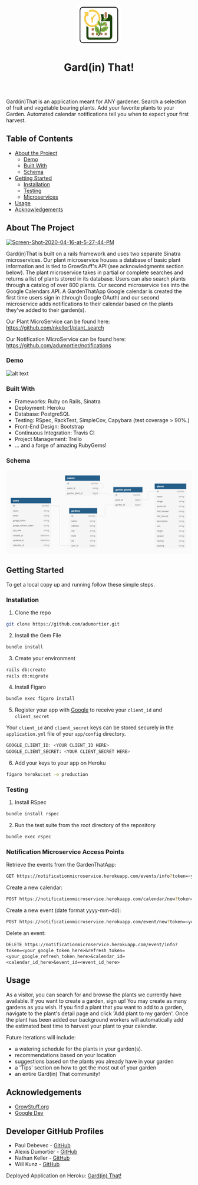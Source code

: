 <!-- PROJECT LOGO -->
<br />
<p align="center">
  <a href="https://gardenthat.herokuapp.com/">
    <img src="app/assets/images/logo.png" alt="Logo" width="120" height="110">
  </a>
  
  <h1 align="center">Gard(in) That!</h1> <br><br>

Gard(in)That is an application meant for ANY gardener. Search a selection of fruit and vegetable bearing plants. Add your favorite plants to your Garden. Automated calendar notifications tell you when to expect your first harvest.

<!-- TABLE OF CONTENTS -->
## Table of Contents

* [About the Project](#about-the-project)
  * [Demo](#demo)
  * [Built With](#built-with)
  * [Schema](#schema)
* [Getting Started](#getting-started)
  * [Installation](#installation)
  * [Testing](#testing)
  * [Microservices](#microservice)
* [Usage](#usage)
* [Acknowledgements](#acknowledgements)


<!-- ABOUT THE PROJECT -->
## About The Project

<a href="https://ibb.co/fpgZSxG"><img src="https://i.ibb.co/FwrcWDq/Screen-Shot-2020-04-16-at-5-27-44-PM.png" alt="Screen-Shot-2020-04-16-at-5-27-44-PM" border="0"></a>

Gard(in)That is built on a rails framework and uses two separate Sinatra microservices. Our plant microservice houses a database of basic plant information and is tied to GrowStuff's API (see acknowledgments section below). The plant microservice takes in partial or complete searches and returns a list of plants stored in its database. Users can also search plants through a catalog of over 800 plants. Our second microservice ties into the Google Calendars API. A GardenThatApp Google calendar is created the first time users sign in (through Google OAuth) and our second microservice adds notifications to their calendar based on the plants they've added to their garden(s). 

Our Plant MicroService can be found here: https://github.com/nkeller1/plant_search

Our Notification MicroService can be found here: https://github.com/adumortier/notifications

### Demo

![alt text](app/assets/images/demo_gardenthat.gif)

### Built With

* Frameworks: Ruby on Rails, Sinatra
* Deployment: Heroku
* Database: PostgreSQL
* Testing: RSpec, RackTest, SimpleCov, Capybara (test coverage > 90%.)
* Front-End Design: Bootstrap
* Continuous Integration: Travis CI
* Project Management: Trello
* ... and a forge of amazing RubyGems!

### Schema

![alt text](app/assets/images/schema.png)

<!-- GETTING STARTED -->
## Getting Started

To get a local copy up and running follow these simple steps.

### Installation

1. Clone the repo
```sh
git clone https://github.com/adumortier.git
```
2. Install the Gem File
```sh
bundle install
```
3. Create your environment
```sh
rails db:create
rails db:migrate
```
4. Install Figaro
```sh
bundle exec figaro install
```
5. Register your app with [Google](https://console.developers.google.com/) to receive your `client_id` and `client_secret` 

Your `client_id` and `client_secret` keys can be stored securely in the `application.yml` file of your `app/config` directory.
```sh
GOOGLE_CLIENT_ID: <YOUR CLIENT_ID HERE>
GOOGLE_CLIENT_SECRET: <YOUR CLIENT_SECRET HERE>
```
6. Add your keys to your app on Heroku 
```sh
figaro heroku:set -e production
```

### Testing

1. Install RSpec

```sh
bundle install rspec
```
2. Run the test suite from the root directory of the repository

```sh
bundle exec rspec
```
### Notification Microservice Access Points 

Retrieve the events from the GardenThatApp:
```sh
GET https://notificationmicroservice.herokuapp.com/events/info?token=<your_google_token_here>&refresh_token=<your_google_refresh_token_here>&calendar_name=GardenThatApp
```
Create a new calendar:
```sh
POST https://notificationmicroservice.herokuapp.com/calendar/new?token=<your_google_token_here>&refresh_token=<your_google_refresh_token_here>&calendar_name=<calendar_name_here>
```

Create a new event (date format yyyy-mm-dd):
```sh
POST https://notificationmicroservice.herokuapp.com/event/new?token=<your_google_token_here>&refresh_token=<your_google_refresh_token_here>&name=<event_name_here>&description=<event_description_here>&date=<date_here>

```
Delete an event:
```
DELETE https://notificationmicroservice.herokuapp.com/event/info?token=<your_google_token_here>&refresh_token=<your_google_refresh_token_here>&calendar_id=<calendar_id_here>&event_id=<event_id_here>
```

<!-- USAGE EXAMPLES -->
## Usage

As a visitor, you can search for and browse the plants we currently have available. If you want to create a garden, sign up! You may create as many gardens as you wish.  If you find a plant that you want to add to a garden, navigate to the plant's detail page and click 'Add plant to my garden'. Once the plant has been added our background workers will automatically add the estimated best time to harvest your plant to your calendar. 

Future iterations will include: 
* a watering schedule for the plants in your garden(s). 
* recommendations based on your location
* suggestions based on the plants you already have in your garden
* a 'Tips' section on how to get the most out of your garden
* an entire Gard(in) That community!

<!-- ACKNOWLEDGEMENTS -->
## Acknowledgements

* [GrowStuff.org](https://www.growstuff.org/)
* [Google Dev](https://console.developers.google.com/)

## Developer GitHub Profiles

* Paul Debevec - [GitHub](https://github.com/PaulDebevec) <br>
* Alexis Dumortier - [GitHub](https://github.com/adumortier)<br>
* Nathan Keller - [GitHub](https://github.com/nkeller1)<br>
* Will Kunz - [GitHub](https://github.com/willkunz13)<br>

Deployed Application on Heroku: [Gard(in) That!](https://gardenthat.herokuapp.com/)
